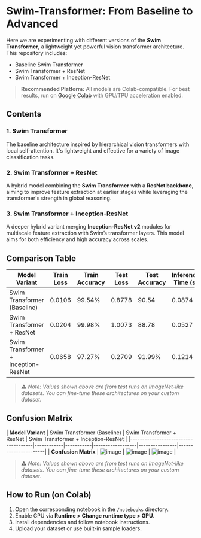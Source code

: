 # Swim-Transformer: From Baseline to Advanced

Here we are experimenting with different versions of the **Swim Transformer**, a lightweight yet powerful vision transformer architecture. This repository includes:

-  Baseline Swim Transformer  
-  Swim Transformer + ResNet  
-  Swim Transformer + Inception-ResNet  

> **Recommended Platform:** All models are Colab-compatible. For best results, run on [Google Colab](https://colab.research.google.com/) with GPU/TPU acceleration enabled.


## Contents

### 1. Swim Transformer

The baseline architecture inspired by hierarchical vision transformers with local self-attention. It's lightweight and effective for a variety of image classification tasks.

### 2. Swim Transformer + ResNet

A hybrid model combining the **Swim Transformer** with a **ResNet backbone**, aiming to improve feature extraction at earlier stages while leveraging the transformer's strength in global reasoning.

### 3. Swim Transformer + Inception-ResNet

A deeper hybrid variant merging **Inception-ResNet v2** modules for multiscale feature extraction with Swim’s transformer layers. This model aims for both efficiency and high accuracy across scales.


##  Comparison Table

| Model Variant                        | Train Loss | Train Accuracy | Test Loss | Test Accuracy | Inference Time (s) |
|-------------------------------------|------------|-----------|------------------|----------------|----------------------|
| Swim Transformer (Baseline)         | 0.0106       | 99.54%       | 0.8778            | 90.54           | 0.0874               |
| Swim Transformer + ResNet           | 0.0204      | 99.98%       | 1.0073            | 88.78       | 0.0527               |
| Swim Transformer + Inception-ResNet| 0.0658       | 97.27%       | 0.2709            | 91.99%         | 0.1214 |

> ⚠️ *Note: Values shown above are from test runs on ImageNet-like datasets. You can fine-tune these architectures on your custom dataset.*


##  Confusion Matrix

| **Model Variant**                        | Swim Transformer (Baseline) | Swim Transformer + ResNet | Swim Transformer + Inception-ResNet |
|-------------------------------------|------------|-----------|------------------|----------------|----------------------|
| **Confusion Matrix**         | ![image](https://github.com/user-attachments/assets/0bf34f32-d5a5-45a3-be6b-a98f0ba8aea7) | ![image](https://github.com/user-attachments/assets/1b70bb2d-05ed-4c73-a35b-353efd259394) | ![image](https://github.com/user-attachments/assets/e0156df0-d84b-4f87-ae1b-bbae81006864) | 

> ⚠️ *Note: Values shown above are from test runs on ImageNet-like datasets. You can fine-tune these architectures on your custom dataset.*

##  How to Run (on Colab)

1. Open the corresponding notebook in the `/notebooks` directory.
2. Enable GPU via **Runtime > Change runtime type > GPU**.
3. Install dependencies and follow notebook instructions.
4. Upload your dataset or use built-in sample loaders.



